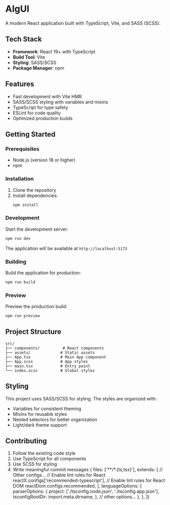 # AlgUI

A modern React application built with TypeScript, Vite, and SASS (SCSS).

## Tech Stack

- **Framework**: React 19+ with TypeScript
- **Build Tool**: Vite
- **Styling**: SASS/SCSS
- **Package Manager**: npm

## Features

- Fast development with Vite HMR
- SASS/SCSS styling with variables and mixins
- TypeScript for type safety
- ESLint for code quality
- Optimized production builds

## Getting Started

### Prerequisites

- Node.js (version 18 or higher)
- npm

### Installation

1. Clone the repository
2. Install dependencies:
   ```bash
   npm install
   ```

### Development

Start the development server:
```bash
npm run dev
```

The application will be available at `http://localhost:5173`

### Building

Build the application for production:
```bash
npm run build
```

### Preview

Preview the production build:
```bash
npm run preview
```

## Project Structure

```
src/
├── components/          # React components
├── assets/             # Static assets
├── App.tsx             # Main App component
├── App.scss            # App styles
├── main.tsx            # Entry point
└── index.scss          # Global styles
```

## Styling

This project uses SASS/SCSS for styling. The styles are organized with:
- Variables for consistent theming
- Mixins for reusable styles
- Nested selectors for better organization
- Light/dark theme support

## Contributing

1. Follow the existing code style
2. Use TypeScript for all components
3. Use SCSS for styling
4. Write meaningful commit messages
  {
    files: ['**/*.{ts,tsx}'],
    extends: [
      // Other configs...
      // Enable lint rules for React
      reactX.configs['recommended-typescript'],
      // Enable lint rules for React DOM
      reactDom.configs.recommended,
    ],
    languageOptions: {
      parserOptions: {
        project: ['./tsconfig.node.json', './tsconfig.app.json'],
        tsconfigRootDir: import.meta.dirname,
      },
      // other options...
    },
  },
])
```
